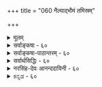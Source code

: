 +++
title = "060 नैल्याद्भौमं तमिस्रम्"

+++
<details><summary>मूलम्</summary>

नैल्याद्भौमं तमिस्रं चटुलबहलताद्यन्वयात्तन्न नैल्यं छायावत्पारतन्त्र्यं त्वयस इव मणौ दृष्टिसिद्धात्स्वभावात् ।  
स्पर्शाख्यातिर्न रूपं हरति हरिशिलाऽऽलोकवत्तत्र चाक्ष्णोर्नालोकोऽर्थ्यस्ससिद्धाञ्जननयनदिवाभीतदृष्ट्यादिनीतेः ॥ ६० ॥
</details>

<details><summary>सर्वाङ्कषा - ६०</summary>

T 

तेजोनिरूपणानन्तरम् अपां निरूपणे प्रसक्ते, तत्र विशिष्यवक्तव्यांशस्याभावात्, तदनन्तरप्राप्तां पृथिवीं निरूपयन्, आदौ अत्यन्तविवादग्रस्तं तमस्स्वरूपं विचारयति - नैल्यादित्यादिना । **तमिस्त्रम्** = तमः **भौमम्** = पार्थिवम्, **नैल्यात्** = नीलरूपवत्त्वात् । यत्र नैल्यम्, तत्र पार्थिवत्वम् इति व्याप्तेः सत्त्वात् तमः न अभावः, नापि मीमांसकमत इवातिरिक्तद्रव्यम्, किन्तु पार्थिवम् । नैल्यं रूपमेव तम इति न्यायकन्दलीकारमतम् । तदपि निरस्यति न नैल्यमिति । तत्र हेतु : – चटुलबहलताद्यन्वयादिति । **चटुलत्वं** = विरलत्वम्, चलनशीलता वा । **बहलत्वम्** = घनीभूतता । गुणे एतादृशधर्माणामनन्वयात् न नीलरूपमेव तमः । ननु छायापि तमोविशेषः । सा तु नियमेन छायाहेतुभूतपुरुषाद्यधीना । यदि तमः द्रव्यम्, तर्हि पुरुषादिनियतपारतन्त्र्यं कथमित्यत्र – **अयसः** = लोहविशेषस्य **मणौ** = कान्तमणौ इव **छायावत्पारतन्त्र्यम्** = छायाहेतुभूतपुरुषादिपारतन्त्र्यम् दृष्टिसिद्धात् **स्वभावात्** = प्रत्यक्षसिद्धात् पदार्थानां स्वभावात् भवति । छाया नाम पुरुषादिभिः सूर्यातपस्यावरणात् आलोकाभावप्रयुक्ता भवति । सा तु पुरुषचलनाद्यधीना प्रत्यक्षं दृश्यते । सा कथं स्वतन्त्रं द्रव्यान्तरं स्यात् । अतः छायायाः तमोरूपायाः आलोकाभावरूपता आवश्यकी । अतः तमः नातिरिक्तं द्रव्यमिति चेत्, नियतान्यपारतन्त्र्यमात्रात् पदार्थान्तरत्वाभावे, अयसः अयस्कान्तमण्यधीनत्वस्य नियतत्वेऽपि पदार्थान्तरत्वं सर्वैः स्वीकृतम् । अतः नियतपारतन्त्र्यमपि न द्रव्यत्वे बाधकम् । इदमापाततः 

[[111]]

स्पर्शाख्यातिर्न रूपं हरति हरिशिलाऽऽलोकवत्, तत्र चाक्ष्णोः 

नालोकोऽर्थ्यः ससिद्धाञ्जननयनदिवाभीतदृष्ट्यादिनीतेः ॥60॥ 



अयसो मणिपारतन्त्र्यं सामीप्ये सत्येव, छाया तु पुरुषेणावरणेन सृष्टा । अत एव छाया न पदार्थान्तरमित्यन्ते वक्ष्यते । ननु तमः न रूपिद्रव्यम्, स्पर्शशून्यत्वात् इति चेत् - **स्पर्शाख्यातिः** = स्पर्शस्याग्रहणम् हरिशिलालोकवत् रूपं न **हरति** = इन्द्रनीलरत्नप्रभावत् रूपाभावमपि न साधयेत् । इन्द्रनीलरत्नस्य प्रभायां हरितवर्णं दृश्यते, न तु स्पर्शः । यद्यप्यनुपदमुक्तं रत्नादीनां पार्थिवत्वम्; अथापि स्थूलदृष्ट्यैवेदम् । अथवा जलसंयुक्तवह्नेः उष्णस्पर्शः गृह्यते, न तु रूपम् । अन्यस्य गुणस्याग्रहणं गृह्यमाणं गुणं कथं अपलपेत् ? यत् न गृह्यते, तत्र तदभावः सिद्ध्येत्, न त्वन्यस्य गृह्यमाणस्यापि अपलापः, जले लीनलवणवत् । नन्वेवमपि तमसः रूपिद्रव्यत्वे आलोकसहकृतचक्षुर्ग्राह्यत्वं स्यात्; रूपिद्रव्यचाक्षुषत्वावच्छिन्नं प्रति आलोकस्य सहकारित्वनियमात् । तथा च 'तमो न रूपिद्रव्यम्, आलोकासहकृतचक्षुर्ग्राह्यत्वात्, आलोकाभाववत्' इत्यनुमानेन तमसः रूपवद्द्रव्यत्वाभावः साध्यत इति चेत्, तत्राह - तत्र चेत्यादि । तत्र **च** = तमसः ग्रहणे च, चकारस्त्वर्थः, तेन वैलक्षण्यं सूच्यते । इतररूपवद्द्रव्यविलक्षणत्वात्, तत्प्रत्यक्षे **अक्ष्णोः** = चक्षुरिन्द्रियस्य; नात्र द्विवचनं विवक्षितम्, स्वरूपकीर्तनमात्रम्, आलोकः न **अर्थ्यः** = अपेक्षणीयः । घटादेः चाक्षुषे परं कथम् आलोकः अपेक्षणीय इत्यत्र दृष्टान्तमाह – ससिद्धाञ्जनेत्यादि । **सिद्धाञ्जनम्** = निधिशास्त्रप्रसिद्ध : नेत्राञ्जनविशेषः । तेन सहितम् ससिद्धाज्ञ्जनम्, तादृशं नयनम् । **दिवाभीताः** = घूकाः पक्षिविशेषाः । तेषां **दृष्टिः** = दर्शनम् । अथवा **दृष्टिः** = चक्षुरेव । 'दृग्दृष्टी' इत्यमरः । अकर्तरि च कारके संज्ञायां क्तिन् । सिद्धाञ्जलिप्तं नयनम्, घूकादीनां नयनं च दृष्टान्तः । अञ्जनविशेषलिप्तं चक्षुः अन्धकारेऽपि पदार्थान् पश्यति, भूम्या तिरोहितं निध्यादिकमपि गृह्णातीति तन्त्रशास्त्रप्रसिद्धम् । घूकादयस्तु रात्रावेव पश्यन्तीति प्रसिद्धम् । ‘दिवाभीतः' इति तेषां नामान्तरम् । **एतन्नीत्या** = न्यायेन आलोको न **अर्थ्यः** = अपेक्ष्यः । एवञ्च एषां चक्षुषा द्रव्यग्रहणे आलोकः नापेक्ष्यते । एवं तमसो ग्रहणेऽपि आलोकापेक्षा मास्तु का हानिः ? इत्याशयः । ततश्च यथा आलोकविषयकचाक्षुषे आलोको नापेक्ष्यते, तथा तमोविषयकचाक्षुषेऽपि आलोको न कारणमिति अनुभवानुरोधेन कल्प्यताम् । द्रव्यचाक्षुषेऽपि, आलोकविषयके आलोकः न सहकारीति सर्वसंमतम् । तथा च आलोकासहकृतचक्षुर्ग्राह्यत्वं आलोक एवास्ति इति तत्र व्यभिचारः । यदि 'आलोकभिन्नत्वे सति' इति हेतुविशेषणं विवक्षितम्, तर्हि 'तमोभिन्नत्वे सति' इत्यप्युच्यताम्, अनुभवानुसारात् । तस्मात् तमः पार्थिवमेव ॥ 

वस्तुतस्तु - 'यस्तमसि तिष्ठन्' (बृ.5-7-13 ) इत्याद्यन्तर्यामिब्राह्मणे तमश्शब्दवाच्यस्य परमात्मशरीरत्वोक्त्या, तस्याभावरूपता न संभवतीत्यभिप्रायेणैव तमसः द्रव्यत्वं साध्यते । न च तत्र तमश्शब्दार्थः प्रकृतिरेव, प्रकृतेरवस्थाविशेष एव वा, न तु पार्थिवपदार्थ :; 'यस्य पृथिवी शरीरम्', इति पृथिव्याः प्रत्येकं निर्देशादिति वाच्यम्; पदस्य समानत्वादेव एतत् साधितम् । परन्तु, 'शब्दैक्यं ह्यैकजात्यं व्यभिचरति' (श्लो.54) इति पूर्वमुक्तन्यायस्यात्रापि समानत्वात्, प्रकृतिपर्यायः तमश्शब्दः अन्य एव । 



61. 

[[112]]

[तमो नालोकाभावादिरूपम् ] 

नालोकाभावमात्रं तिमिरम्, अविरतं नीलमित्येव दृष्टेः 

नैल्यं त्वारोपितं चेत्, कथमिव न भवेत् क्वापि कस्यापि बाधः । आरोपे चात्र नैल्यं न भवति नियतं भास्वरान्यत्वसाम्यात् 

नात्रादृष्टं नियन्तृ प्रतिनियतगुणारोपक्लृप्तेर्गुरुत्वात् ॥61॥ 

'तमः परे देवे एकीभवति' (सु.) इति श्रुतिरपि । सूर्येऽस्तमिते, भूम्यैव सूर्यालोकतिरोधाने, भूमिच्छायायामेव लोकेऽन्धकारव्यवहारात्, सूर्यालोकाभाव एव लौकिकं तमः इत्येव स्वरसम् । किं बहुना ! लोके परिदृश्यमानायाः छायायास्सूर्यालोकाभावरूपता तु सर्वानुभवसिद्धा । सूर्यालोकस्य तिरोधानं हि तत्र प्रत्यक्षसिद्धम् । न च ‘छायातपौ’ (कठ.3-3-1 ) इति श्रुत्या छायायाः स्वतन्त्रद्रव्यत्वमावश्यकमिति चिन्त्यम्; जीवस्यात्यन्तपारतन्त्र्यबोधनायैव तथानिर्देशात् । छाया हि छायावत्परतन्त्रा । न च सिद्धान्तेऽतिरिक्ताभावानङ्गीकारात्तमसः भावरूपत्वमावश्यकमिति वाच्यम्; तथापि छायाया तदधिकरणभूम्यादिरूपतैवेति नातिरिक्तपदार्थत्वसिद्धिः । एवञ्च वैदिकैः पूर्वमीमांसकैः तमसोऽतिरिक्तत्वसाधनमपि तमश्शब्ददृष्ट्यैव । एतज्जानन्तोऽप्याचार्याः ‘यथार्थं सर्वविज्ञानमिति वेदविदां मतम्' इतिवत्, वैदिकजनसौहार्दसूचनायैवं वदन्तीति भाव्यम् ॥ ६० ॥
</details>


<details><summary>सर्वाङ्कषा-पाठान्तरम् - ६०</summary>

तेजोनिरूपणानन्तरम्‌ अपां निरूपणे प्रसक्ते, तत्र विशिष्यवक्तव्यांशस्याभावात्‌, तदनन्तसप्राप्तां पृथिवीं निरूपयन्‌, आदौ अत्यन्तविवाग्रस्तं तमस्स्वरूपं विचारयति - नैल्यादित्यादिना । तमिस्रम्‌ = तमः भौमम्‌ = पार्थिवम्‌, नैल्यात्‌ = नीलरूपवत्त्वात्‌ । यत्र नैल्यम्‌, तत्र पर्थिवत्वम्‌ इति व्याप्तेः सत्त्वात्‌ तमः न अभावः, नापि मीमांसकमत इवातिरिक्तद्रव्यम्‌, किन्तु पार्थिवम्‌ । नैल्यं रूपमेव तम इति न्यायकन्दलीकारमतम्‌ । तदपि निरस्यति - न नैल्यमिति । तत्र हेतुः - चटुलबहलताद्यन्वयादिति । चटुलत्वं = विरलत्वम्‌, चलनशीलता वा । बहलत्वम्‌ = घनीभूतता । गुणे एतादृशधर्माणामनन्वयात्‌ न नीलरूपमेव तमः । ननु छायापि तमोविशेषः । सा तु नियमेन छायाहेतुभूतपुरुषाद्यधीना । यदि तमः द्रव्यम्‌, तरह पुरुषादिनियतपारतन्त्र्यं कथमित्यत्र - अयसः = लोहविशेषस्य मणौ = कान्तमणौ इव छायावत्पारतन्त्र्यम्‌ = छायाहेतुभूतपुरुषादिपारतन्त्र्यम्‌ दृष्टिसिद्धात्‌ स्वभावात्‌ = प्रत्यक्षसिद्धात्‌ पदार्थानां स्वभावात्‌ भवति । छाया नाम पुरुषादिभिः सूर्यातपस्यावरणात्‌ आलोकाभावप्रयुक्ता भवति । सा तु पुरुषचलनाद्यधीना प्रत्यक्षं दृश्यते । सा कथं स्वतन्त्रं द्रव्यान्तरं स्यात्‌ । अतः छायायाः तमोरूपायाः आलोकाभावरूपता आवश्यकी । अतः तमः नातिरिक्तं द्रव्यमिति चेत्‌, नियतान्यपारतन्त्र्यमात्रात्‌ पदार्थान्तरत्वाभावे, अयसः अयस्कान्तमण्यधीनत्वस्य नियतत्वेऽपि पदार्थान्तरत्वं सर्वैः स्वीकृतम्‌ । अतः नियतपारतन्त्र्यमपि न द्रव्यत्वे बाधकम्‌ । इदमापाततः - अयसो मणिपारतन्त्र्यं सामीप्ये सत्येव, छाया तु पुरुषेणावरणेन सष्टा । अत एव छाया न पदार्थान्तरमित्यन्ते वक्ष्यते । ननु तमः न रूपिद्रव्यम्‌, स्पर्शशून्यत्वात्‌ इति चेत्‌ - सपर्शाख्यातिः = स्पर्शस्याग्रहणम्‌ हरिशिलालोकवत्‌ रूपं न हरति = इन्द्रनीलरत्नप्रभावत्‌ रूपाभावमपि न साधयेत्‌ । इन्द्रनीलरत्नस्य प्रभायां हरितवर्णं दृश्यते, न तु स्पर्शः । यद्यप्यनुपदमुक्तं रत्नादीनां पर्थिवत्वम्‌; अथापि स्थूलदृष्ट्यैवेदम्‌ । अथवा जलसंयुक्तवह्नेः उष्णस्पर्शः गृह्यते, न तु रूपम्‌ । अन्यस्य गुणस्याग्रहणं गृह्यमाणं गुणं कथं अपलपेत्‌? यत्‌ न गृह्यते, तत्र तदभावः सिद्ध्येत्‌, न त्वन्यस्य गृह्यमाणस्यापि अपलापः, जले लीनलवणवत्‌ । नन्वेवमपि तमसः रूपिद्रव्यत्वे आलोकसहकृतचक्षुर्ग्राह्यमत्वं स्यात्‌; रूपिद्रव्यचाक्षुषत्वावच्छित्नं प्रति आलोकस्य सहकारित्व- नियमात्‌ । तथा च 'तमो न रूपिद्रव्यम्‌, आलोकासहकृतचक्षुर्गाह्मत्वात्‌, आलोकाभाववत्‌' इत्यनुमानेन तमसः रूपवद्द्रव्यत्वाभावः साध्यत इति चेत्‌, तत्राह -- तत्र चेत्यादि । तत्र च = तमसः ग्रहणे च, चकारस्त्वर्थः, तेन वैलक्षण्यं सूच्यते । इतररूपवद्द्रव्यविलक्षणत्वात्‌, तत्प्रत्यक्षे अक्ष्णोः = चुरिन्द्रियस्यः नत्र द्विवचनं विवक्षितम्‌, स्वरूपकीर्तनमात्रम्‌, आलोकः न अर्थ्यः = अपेक्षणीयः । घरदे: चाक्षुषे परं कथम्‌ आलोकः अपक्षणीय त्यत्र दृष्टान्तमाह - ससिद्धाञ्जनेत्यादि । सिद्धाञ्जनम्‌ = निधिशास्त्रप्रसिद्धः नेत्राञ्जनविशेषः । तेन सहितम्‌ ससिद्धाञ्जनम्‌, तादृशं नयनम्‌ । दिवाभीताः = घूकाः पक्षिविशेषाः । तेषां दृष्टिः = दर्शनम्‌ । अथवा दृष्टिः = चक्षुरेव । दृग्दृष्ष्टी इत्यमरः । अकर्तरि च कारके संज्ञायां क्तिन्‌ । सिद्धाञ्जनलिप्तं नयनम्‌, घूकादीनां नयनं च दृष्टान्तः । अञ्जनविशेषलिप्तं चक्षुः अन्धकारेऽपि पदार्थान्‌ पश्यति, भूम्या तिरोहितं निध्यादिकमपि गृह्णातीति तन्त्रशास्त्रप्रसिद्धम्‌ । घूकादयस्तु रात्रावेव पश्यन्तीति प्रसिद्धम्‌ । 'दिवाभीतः' इति तेषां नामान्तरम्‌ । एतन्नीत्या = न्यायेन आलोको न अर्थ्यः = अपेक्ष्यः । एवञ्च एषां चक्षुषा द्रव्यग्रहणे आलोकः नापेक्ष्यते । एवं तमसो ग्रहणेऽपि आलोकापेक्षा मास्तु का हानिः? इत्याशयः । ततश्च यथा आलोकविषयकचाक्षुषे आलोको नापेक्ष्यते, तथा तमोविषयकचाक्षुषेऽपि आलोको न कारणमिति अनुभवानुरोधेन कल्प्यताम्‌ । द्रव्यचाक्षुषेऽपि, आलोकविषयके आलोकः न सहकारीति सर्वसंमतम्‌ । तथा च आलोकासहकृतचक्षुर्ग्राह्यत्वं आलोक एवास्ति इति तत्र व्यभिचारः । यदि 'आलोकभिन्नत्वे सति' इति हेतुविशेषणं विवक्षितम्‌, तर्हि 'तमोभिन्नत्वे सति' इत्यप्युच्यताम्‌, अनुभवानुसारात्‌ । तस्मात्‌ तमः पार्थिवमेव ॥   
वस्तुतस्तु - 'यस्तमसि तिष्ठन्‌' (बृ.५-७-१३) इत्याद्यन्तर्यामिब्राह्मणे तमश्शब्दवाच्यस्य परमात्मशरीरत्वोक्त्या, तस्याभावरूपता न संभवतीत्यभिप्रायेणैव तमसः द्रव्यत्वं साध्यते । न च तत्र तमश्शब्दार्थः प्रकृतिरेव, प्रकृतेरवस्थाविशेष एव वा, न तु पर्थिवपदार्थः; 'यस्य पृथिवी शरीरम्‌', इति पृथिव्याः प्रत्येकं निर्देशादिति वाच्यम्‌; पदस्य समानत्वादेव एतत्‌ साधितम्‌ । परन्तु, 'शब्दैक्यं ह्यैकजात्यं व्यभिचरति' (श्लो.५४) इति पूर्वमुक्तन्यायस्यात्रापि समानत्वात्‌, प्रकृतिपर्यायः तमश्शब्दः अन्य एव । 'तमःपरे देवे एकीभवति' (सु.) इति श्रुतिरपि । सूर्येऽस्तमिते, भूम्यैव सूर्यालोकतिरोधाने, भूमिच्छायायामेव लोकेऽन्धकारव्यवहारात्‌, सूर्यालोकाभाव एव लौकिकं तमः इत्येव स्वरसम्‌ । किं बहुना! लोके परिदृश्यमानायाः छायायास्सूर्यालोकाभावरूपता तु सर्वानुभवसिद्धा । सूर्यालोकस्य तिरोधानं हि तत्र प्रत्यक्षसिद्धम्‌ । न च 'छायातपौ' (कठ.३-३-१) इति श्रुत्या छायायाः स्वतन्त्रद्रव्यत्वमावश्यकमिति चिन्त्यम्‌; जीवस्यात्यन्तपारतन्त्र्यबोधनायैव तथानिर्देशात्‌ । छाया हि छायावत्परतन्त्रा । न च सिद्धान्तेऽतिरिक्ताभावानङ्गीकारात्तमसः भावरूपत्वमावश्यकमिति वाच्यम्‌; तथापि छायाया तदधिकरणभूम्यादिरूपतैवेति नातिरिक्तपदार्थत्वसिद्धिः । एवञ्च वैदिकैः पूर्वमीमांसकैः तमसोऽतिरिक्तत्वसाधनमपि तमश्शब्ददृष्ट्यैव । एतज्जानन्तोऽप्याचार्याः 'यथार्थं सर्वविज्ञानमिति वेदविदां मतम्‌' इतिवत्‌, वेदिकजनसौहार्दसूचनायैवं वदन्तीति भाव्यम्‌ ॥ ६० ॥
</details>


<details><summary>सर्वार्थसिद्धिः - ६०</summary>

तेजोऽनन्तरे तोये विप्रतिपन्नार्थाभावात्तदुल्लङ्घनेन तमसः पृथिव्यामन्तर्भावमाह - नैल्यादिति ॥  
"तमः खलु चलं नीलं परा[वं]परविभागवत् । प्रसिद्धद्रव्यवैधर्म्यान्नवभ्यो भेत्तुमर्हति ॥  
इति य एवं वदन्ति तान्प्रत्युभयसम्मतेन नीलत्वेन पार्थिवत्वं साध्यते, द्रव्यान्तरकल्पने गौरवात् । अवान्तरविशेषश्च न वैजात्यहेतुरित्युक्तम् । प्रभातुल्यत्वपक्षे पित्तवद्दृक्प्रभापसर्पपक्षेऽपि नीलत्वाद्भौमत्वं सिद्धमेव । ये त्वाहुः - "वियति विततानां सूक्ष्माणां पृथिव्यवयवानां कृष्णो गुणस्तम" इति तेषां निराधारनैल्योपलम्भोऽशक्यसाधन इत्यभिप्रायेणाह - तन्न नैल्यमिति । हेत्वन्तरमाह - चटुलेति । चटुलत्वबहलत्वविरलत्वादिकं हि द्रव्यधर्म एव । न च तदुपलम्भो नास्ति, नीलोपलम्भो वा, विश्वविरोधात् । न चात्रालोकापसर्पणादिहेतुभेदैश्चटुलत्वमारोपितम् ; प्रत्यक्षभ्रमेषु गुणमात्राधिष्ठानत्वादृष्टेः । गन्धो वातीत्यादिष्वपि द्रव्याभिप्रायेण प्रयोगः । यदि स्वतन्त्रद्रव्यं तमः तदा तत्तद्गत्यागत्यनुविधानं कथमित्यत्राह -छायावदिति । यथाऽयस्कान्तस्थितिगत्यनुविधानं पृथग्द्रव्यस्याप्ययसो दृश्यते तथाऽत्रापि स्यात् ; यथा- दृष्टि स्वभावव्यवस्थापनात् । ननु पार्थिवत्वरूपवत्त्वे स्पर्शवत्त्वव्याप्ते ; न च ध्वान्ते स्पर्श उपलभ्यते ; अतस्ते उभेतस्य न स्त इत्यत्राह - स्पर्शाख्यातिरिति । तमःस्पर्शस्यायोग्यत्वादित्यभिप्रायेण नीलत्वसाम्याच्च हरिशिलालोकदृष्टान्तः । यन्नीलं तदालोकसहकृतचक्षुर्ग्राह्यम् ; तमश्च न तथा ; ततश्चाक्षुषप्रत्ययाभावे नीलत्वाभिमान इत्यत्राह - तत्र चेति । आलोकोपलब्धावालोकान्तरं न सहकारि, तथाऽत्र स्यात् ; विषयस्य सतस्तत्र सहकारित्वमिति चेत् ; अथापि वस्तुभेदे वैरूप्यं सिद्धम् ? एवं ध्वान्तेऽप्यालोकनैरपेक्ष्यं स्यात् । अलङ्घनीयनिदर्शनान्तरमाह - ससिद्धाञ्जनेति । अञ्जनविशेषसहकृतं हि चक्षुरन्धतमसेऽपि पदार्थान्दर्शयति, तथेहापि स्यात् । तत्र सहकार्यन्तरप्रभावादिति चेत् ; अत्राप्यालोकाभावस्य सहकारिणः प्रभावादित्यङ्गीकुरुष्व । यथा च किंचिद्बहलालोकग्राह्यं किंचिन्मन्दालोकेनापि, तथा किंचिदालोकग्राह्यं किंचिन्न तथेति यथादर्शनं नियमः । दृक्स्वभावाच्च ; यथा दिवाभीतादिदृष्टेरालोकनैरपेक्ष्यम्, तथा दृश्यस्व-भावादिहापीति किं नेष्यते ? अस्त्वेवम्, तथाऽप्यालोकमध्ये किं नोपलभ्यत इति चेत् ; आलोकनाश्यत्वादिति केचित् ; उत्सारितत्वादित्यन्ये ; मध्यन्दिनोल्काप्रकाशादिवदभिभवादित्यपरे ।  
अद्रव्यत्वादिपक्षाणामत्रासंभवसिद्धये । आद्यमेव तमो ध्वान्तमिति केचिदुपाचरन् ॥  
किंच तेजस इव तमसोऽपि शरीरत्वाम्नानादालोकमध्ये तमस्सृष्टिवचनादेकस्मिन् काले तमस्तेजःप्रलयपाठाच्चास्य द्रव्यत्वप्राकृतत्वसिद्धौ रूपवत्त्वेन वायुपर्यन्तव्यपोहः । कृष्णरूपवत्त्वाच्च वह्निजलव्यावृत्तिः सिध्येत् ; "यत्कृष्णं तदन्नस्येति श्रुत्यनुसाराच्च । तदिदं तमः परब्रह्माच्छादकाविद्यानिदर्शनतया विषयावारकं कैश्चिदुक्तम् । तदसत् ;  
तमोव्यवहितालोकस्थितनानार्थदर्शनात् । दृग्गतेरविरुद्धस्य दृश्यच्छादकता कथम् ॥  
अतो मर्त्यादिदृष्टीनां दृश्यसंबन्धमात्रतः । दर्शनप्रतिघातित्वं स्वभावात्तमसि स्थितम् ॥ ६० ॥ इति तमसः पार्थिवत्वम् ॥
</details>


<details><summary>नरसिंह-देवः आनन्ददायिनी - ६०</summary>

अवसरसंगतिमाह - तेजोऽनन्तरमिति । तमसः क्रियावत्त्वात् परत्वापरत्वविभागादिगुणवत्त्वाद्द्रव्यत्वे सिद्धे स्पर्शासमानाधिकरणनीलरूपात्मकवैधर्म्यात् पृथिव्यादिनवद्रव्येभ्यो भेद इति मीमांसका आहुः । तत्र तदभिमतं पृथिव्यादिभ्यो भेदं प्रतिक्षेप्तुमनुभाषते - तमःखल्विति । उक्तेष्वन्तर्भावप्रकारमाह - उभयसंमतेनेति । तमः पार्थिवं नीलत्वात् संमतवदित्यनुमानेऽनुकूलं तर्कमाह - द्रव्यान्तरेति । स्पर्शरहितत्वे सति रूपवत्त्वं विशेषो भेद(नभेद)क इत्याह - अवान्तरेति । केचित्तु - प्रभातुल्यं द्रव्यं तम इत्याहुः । अन्ये तु पीतश्शङ्ख इत्यादौ नयनगतपित्तद्रव्यस्येव चक्षुषःकृष्णतारस्य विसर्पिप्रभा तम इति वदन्ति । तन्मतेऽपि पार्थिवत्वमविरुद्धमित्याह - प्रभा तुल्यत्वेति । निराधारेति - सूक्ष्मत्वेन पार्थिवावयवानामुपलम्भासंभवात् (गुणस्य) धर्मिभावनियतत्वेन तदभावान्नैवमित्यर्थः । यदि विततानां पार्थिवानामेव तमस्त्वं तदा सिद्धान्तविरोधः आतपादावभानं च कल्प्यमित्यवधेयम् । चटुलत्वं - क्रियावत्त्वम् । तदुपलम्भश्चटुलत्वाद्युपलम्भः । प्रत्यक्षभ्रमेष्विति - अन्यथा श्वैत्ये पीतिमत्वाद्यारोप(त्वाद्युपलम्भ)प्रसङ्गात् । नचेष्टापत्तिः! रूपप्रकारकत्वाभावप्रसङ्गात् । न च धर्मिणोऽपि भानात् पीतरूपस्यापि प्रकारता! तथाऽपि तमःप्रतीतौ नैल्यप्रकारतानुपपत्ते । कदाचित् क्रियायामपि रूपत्वाद्यारोपप्रसङ्गे गच्छत्यपि स्वस्मिन् गमनाभावप्रतीतिप्रसङ्गः । न च नीलरूपस्यैवारोपात्तत्प्रकारताप्रतीति (तीतेरुपपत्ति)! प्राप्तिः! तथा सति तथा आश्रयस्यैव प्रतीतिसंभवेना(वेतथा)रोपकल्पनायोगादि(नानुपपत्तेरि)ति भावः । ननु गन्धो वातीतिवदत्रापि चटुल(लत्वदि)धीस्स्यादित्यत्राह - गन्धेति । गन्धशब्दस्य द्रव्यपरत्वेन तत्रापि द्रव्य एव चटुलत्वधीरित्यर्थः । छायायाः द्रव्यत्वादन्यगत्यनुविधानं युक्तमित्यत्राह - यथेति । तमस्स्पर्शस्येति - इन्द्रनीलप्रभावदनुद्भतस्पर्शं तम इति अस्पर्शत्वासिद्धेरित्यर्थः । चाक्षुषेति - यद्यपि तत्प्रतीतिरपि चाक्षुषीति न चाक्षुषप्रतीतिसामान्याभावस्संभवति; विशेषाभावश्चेत् सर्वदा तमः प्रतीतिप्रसङ्गः; तथाप्यालोकाभाव आरोपसहकारीति तमश्चाक्षुषप्रत्यया(चाक्षुषप्रतीत्यतिरिक्तचाक्षुषप्रत्यया)भावे तथा(तदा)रोप इति भवि(इति केचित्) इत्याहुः । वस्तुभेद इति - सर्वत्र विषयातिरिक्तालोकसापेक्षत्वनियमेऽपि तेजसि वैरूप्यमङ्गीक्रियते; त(द्व)त्पार्थिवत्वेऽपि वैरूप्यमि(प्यमस्त्वि)त्यर्थः । यद्वा - (केचित्तु-)वस्तुभेदे तमसः पार्थिवविशेषत्वानङ्गीकारेऽपि नीलरूपस्यालोकासहकृतचक्षुर्गाह्यत्वरूपं वैरूप्यं सिद्धमिति लाघवात् पृथिव्यन्तर्भावोऽस्त्वित्यर्थः(इत्याहुः) । यदुक्तं चाक्षुषप्रत्ययाभावेऽपि नीलत्वा(नीलिमास्तित्वा)भिमान इति; तदयुक्तम्; ज्ञानस्य तदभावस्य वा चाक्षुषत्वायोगात् । बाधकाभावे(च) आरोपकल्पनायोगाच्च । आलोकासहकृतचक्षुर्ग्राह्यत्वं च तमसो न पार्थिवत्वविरोधीत्याह - अञ्जनविशेषसहकृतमिति । नीलाद्यध्यासहेतुत्वेन आलोकाभावस्यासहकारित्वं तथाऽपि वाच्यम्; तथा च लाघवानुरोधात् तमोग्रहे सह(तत्सह)कारि भवत्वित्यर्थः । ननु विषयव्यञ्जकालो(ञ्जकस्यालो)कस्याभावे कथं चक्षुषा ग्रहः? तत्र तस्य सहकारित्वादित्यत आह - यथेति । आलोकस्य सहकारित्वेऽपि विषयभेदेन वैषम्यदर्शनेन नैकरूप्यं सर्वत्रेति भावः । ननु तथाऽपि सर्वत्र चाक्षुषज्ञाने आलोकमात्रस्य न व्यभिचार इत्यत्राह - दृक्स्वभावादिति । अस्त्वेवमिति - तम(सा)सो विरोधाभावेन सत्त्वाविरोधादित्यर्थः । आलोकेति - यथा दीपो वातविनाश्यः तथा अन्धकार अलोकनाश्य इत्यर्थः । अभिभवादिति - स्वावच्छेदेनालोकस्तमोज्ञानप्रतिबन्धक इत्यर्थः । ननु तत्वरत्नकरो 'आलोकाभावस्तम इति काश्यपीयाः । नीलभानरूपस्मृतिप्रमोष इति प्राभाकराः । द्रव्यान्तरमिति कौमारिलाः । प्रधानतत्वमेव तम इति तत्वविदः' इत्युपक्रम्य प्राथमिकमतद्वयमथन पूर्वकम्; -  
अत्र तत्त्वविदः प्राहुः स्थूलसूक्ष्मात्मना स्थिता ।   
दैवी गुणमयी माया बाह्यन्तरतमो(मयी)मता ॥  
इत्युक्तम्; तत्कथं पार्थिवत्वं भवद्भिरुच्यते? इत्यत्राह - अद्रव्यत्वादि - पक्षाणामिति । आदिशब्देनालोकाभाव(पक्ष)परिग्रहः । अद्रव्यत्वादिनिरासाय प्राकृतत्वात् प्रकृतित्वोक्तिरित्यर्थः । तत्र हेतुमाह - किंच तेजस इति । 'यस्य तमश्शरीरम्' इति शरीरत्वोक्तेः 'तमस्ससर्ज दिवसे' इत्यादिना भारतादौ आलोकदशायामेव तमस्सृष्टेश्श्रवणात् तेजसा सह तमसोऽपि प्रलयवचनात्त(चने त)दभावत्वाभावावगमाच्च द्रव्यत्वं प्राकृतत्वं च सिद्धमित्यर्थः । ननु 'नासदासीन्नो सदासीत्तदानीम्' तम आसीत्तमसा गूढमग्रे प्रकेतम्' 'यदा तमस्तन्न दिवा न रात्रिः' 'तमः परे देवे' आसीदिदं तमोभूतम्' इति श्रुतिस्मृतिवचनानि प्रकृतेस्तमस्त्वं वदन्तीति चेत्; (न) प्रकृतेः रूपवत्त्वाभावेन अस्मदादिचाक्षुषतमस्त्वासंभवात्तस्याः प्रकृतेरतीन्द्रियत्वोक्तेः(क्तेश्च) तत्र तमश्शब्द उपचाराच्छक्त्यन्तराद्वेति दृश्यमानतमसः प्राकृतत्वमेवेति भावः । ननु तमसो द्रव्यत्वे तत्वान्तरत्वापत्तिः; कॢप्तेष्वन्तर्भावे महदादिषु वा(दिष्वेवा)न्तर्भा वोऽस्तु! कथं तस्य पार्थिवत्वमित्यत्राह - रूपवत्त्वेनेत्यादिना । वह्निजलव्यावृत्तत्वेऽपि पार्थिवत्वे किं प्रमाणमित्यत्राह - यत्कृष्णमिति । प्रमाणज्ञानं स्वप्रागभावव्यतिरिक्तस्वविषयावरणस्वनिवर्त्यस्वदेशगतवस्तु(वस्त्वन्तर)पूर्वकम् अप्रकाशितार्थप्रकाशकत्वात् अन्धकारे प्रथमोत्पन्नप्रदीपप्रभावत् इत्यनुमानेन अज्ञानसाधनं दूषयितुमनुभाषते - तदिदमिति । हेतुमाह - तमोव्यवहितेति ननु व्यवधायकस्य कथं नेन्द्रिय(दृष्टि)वृत्तिप्रतिबन्धकत्वमित्यत्राह - दृग्गतरेविरुद्धस्येति । आच्छादकत्वे दृग्गतिविघातप्रसङ्ग इति भावः । ननु मनुष्यादिदृग्गतिप्रति(गतिदि)घातकत्वाभावे कथमन्धकारे दृग्गतवस्तुग्रहाभाव इत्यत्राह - अत इति । दृशो दृश्यसम्बन्धेऽपि चाक्षुषधीप्रतिबन्धकत्वस्ये(त्वं तस्ये)त्यर्थः । वस्तुतस्तमोऽतिरिक्तचाक्षुषप्रत्यक्षे आलोकस्य सहकारित्वात् तदभावान्न तत्प्रत्य(न तत्र प्रत्य)क्षमि(क्षत्वमि)ति भावः ॥ ६० ॥  
 तमसः पार्थिवत्वम् ॥
</details>


<details><summary>ಕನ್ನಡ - ६०</summary>

[तमस्सु पार्थिव द्रव्यवे

- 60-

नैल्यामं तमिस्रं चटुलबहळताद यात्तन्न नैल्यं छायावारतं त्वयस इव मण् दृष्टिसिद्धा स्वभावात् । मुन्ताद लोहगळु हॆच्चिन पृथिविय अंशगळिन्द कूडिवॆ. तापि अनितरसुलभं स्सुरत्तादि किञ्चित् अक्ष तदज्ञॆ विधितदित रयोः तन्म सौकर्यसिद्ध तैजसत्वं व्याख्यातं - हागिद्दरू बेरॆडॆ ऎल्लियू इल्लद हॊळपु मुन्ताद विशेषवन्नु नोडि अदर वैशिष्ट वन्नरितिरुववरु शास्त्र व्यवहारद सौकर्यक्कागि सुवर्ण तेजःपदार्थ वॆन्दु हेळिदरु.

“आयसात् तैजसं शस्तं' 'भुञ्जीत तैजसे पात्रॆ' 'न परे

जसं विद्वान्' 'तैजसं न यतेग्र्राह्यं' इत्यादि विधिनिषेध स्थळगळल्लि सुवर्णद शुद्धि – वैशिष्ट्यादिगळन्नु प्रतिपादिसुव दृष्टियिन्द अदन्नु 'तैजस' ऎन्दु हेळिद्दरू मेलॆ हेळिद कारणगळिन्द अदु पार्थिववे हॊरतु तेजस्सिगॆ सेरिद्दल्ल ॥

'अग्निरापः' ऎन्दु तेजस्सिन अनन्तर हेळबेकाद जलद विचारदल्लि अभि प्रायभेदविल्लद्दरिन्द अदर नन्तर अदृ पृथिवी' ऎन्दु हेळिरुव क्रम दिन्द पृथिविय विचारदल्लि हेळबेकाद हॆच्चिन अंशवन्नु हेळुत्तारॆ. अद रल्लि मॊदलु सिद्धान्तदल्लि तमस्सन्नु पार्थिव द्रव्यवॆन्दु ऒप्पुवुदरिन्द इदक्कॆ विरुद्धवाद मतगळन्नु निराकरिसुत्तारॆ - नैल्यात् - पृथिविय असाधारणगुणवाद नीलिबण्णवुळ्ळद्दागिरुवुदरिन्दलू चटुल बहुळ तादन्वयात् - चलनादिक्रियॆ मत्तु निबिडत विरळतॆ मुन्तादवुगळु अदरल्लि कण्डुबरुवुदरिन्दलू, तमिस्रं भौमं-तमस्सु (कत्तलॆ) पार्थिव द्रव्य, अभावरूपवल्ल. हागॆ, तत् न नैल्यं निराधारवागि बण्ण इरलु साध्यविल्लवाद्दरिन्द अदु केवल नीलिबण्णवू अल्ल.

तमस्सु द्रव्यवे अल्ल, अभावरूप ऎन्दु वैशेषिकरु हेळुवरु. अवरल्ले कॆलवरु, तमस्सु नीलिरूपात्मकवाद गुणवे हॊरतु अदु द्रव्यवल्ल ऎन्दु हेळुवरु. केवल गुणदल्लागलि अभावदल्लागलि चलनादि क्रियॆगळू सान्द्रतॆ विरळतॆगळू इरलु साध्यविल्ल. आद्दरिन्द अदु द्रव्य

श्लोक 60 ]

$75

स्पर्शाख्यातिर्न रूपं हरति हरिशिलालोकवतत्र चा नालोकोऽ र्थ्यसृसिद्धाननयनदिवाभीतदृष्टा दिनीतेः ॥

o

तमस्सु स्वतन्त्र द्रव्यवादरॆ घटादिगळन्तॆ अदन्नु नम्मिष्टदन्तॆ सागिसुवुदु मुन्तादवक्कू साध्यवागबेकागुत्तदॆ. आद्दरिन्द अदु स्वतन्त्र द्रव्यवल्लवॆन्दरॆ, अयसः मण् इव दृप्पिसिद्धात्‌ स्वभावात् छायावारतन्त्र – अयस्कान्त मणिगॆ अधीनवागि कब्बिण इरु वन्तॆ प्रत्यक्षसिद्धवागिरुव अदर स्वभावविशेषदिन्द (छायावत् पद मतुप्पत्ययान्त) छायॆगॆ कारणवाद द्रव्यद चलन वलन वन्ननुसरिसि इरुत्तदॆ. अष्टु मात्रक्कॆ अदन्नु परतन्त्रद्रव्यवन्न बहुदे हॊरतु द्रव्यवे अल्ल ऎन्नुवुदु सरियल्ल. लोकदल्लि घटपटादि द्रव्यगळू सह अदर कारणाधीनवागिये इरुत्तवॆ.

तमस्सु पार्थिव पदार्थवादरॆ अदरल्लि काणस्पर्शवू इरबॆ कागित्तॆन्दरॆ, हरिशिलालोकवत् स्पर्शाख्यातिः रूपं न हरति इन्द्रनीलरत्नद प्रभॆयल्लि बण्ण कण्डुबन्दरू स्पर्श काणदिरुवन्तॆ तमस्सिनल्लि स्पर्शद अनुभव इल्लद मात्रक्कॆ तोरुत्तिरुव रूपवन्नु अपहरिसलु साध्यविल्ल. ऒन्दु वस्तुविनल्लि ऒन्दंश गॊत्तागद मात्रक्कॆ उळिद अंशगळु गॊत्तागबारदॆम्बुदु युक्तवे अल्ल.

द्रव्यवन्नु नोडबेकादरॆ बॆळकिन सहाय अनिवार्य, तमस्सु अन्तह द्रव्यवादरॆ अदन्नु नोडलु बॆळकिन सहाय बेकागुत्तदॆ, हीगिल्लद्दरिन्द अदु द्रव्यवल्लवॆन्दरॆ, तस्य च ससिद्धाननयन दिवाभीतदृष्टादिनीतेः अः आलोकः न अर्थ आ तमस्सिन प्रत्यक्षदल्लि अञ्जन विशेषवन्नु हच्चिरुव कण्णुगळु गूबॆय कण्णु मुन्तादवुगळन्तॆ नम्म कण्णुगळिगॆ बॆळकु अपेक्षितवल्ल.

गूबॆ मुन्ताद अनेक

कण्णिगॆ अञ्जनवन्नु हच्चिकॊण्डु कत्तलल्लू सञ्चारमाडुव विद्यॆ यल्लि कण्णिगॆ बॆळकिन सहाय बेकागुवुदिल्ल. प्राणिगळु बॆळकिन सहायविल्लदॆये रात्रियल्लि चॆन्नागि नोडुत्तवॆ, घटादिगळन्नु नोडुवुदक्कॆ बॆळकिन सहाय बेकागिद्दरू बॆळकन्नु नोडुवुदक्कॆ मत्तॊन्दु बॆळकिन अवश्यकतॆ इरुवुदिल्ल. अदरन्तॆ तमस्सिन प्रत्यक्षक्कॆ नम्म कण्णिगू बॆळकिन सहाय बेकागुवुदिल्ल. आद्दरिन्द तमस्सु द्रव्यवे हॊरतु तेजोभाव रूपवल्ल. ॥ ६० ।
</details>
